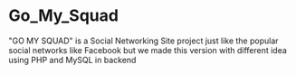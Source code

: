 # Go_My_Squad
"GO MY SQUAD" is a Social Networking Site project just like the popular social networks like Facebook but we made this version with different idea using PHP and MySQL in backend
